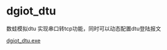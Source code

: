 # dgiot_dtu
数蛙模拟dtu 实现串口转tcp功能，同时可以动态配置dtu登陆报文

[dgiot_dtu.exe](http://dgiot-1253666439.cos.ap-shanghai-fsi.myqcloud.com/dgiot4.0/dgiot_dtu.exe)
